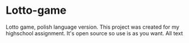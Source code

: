# Lotto-game
Lotto game, polish language version.
This project was created for my highschool assignment. It's open source so use is as you want.
All text 
